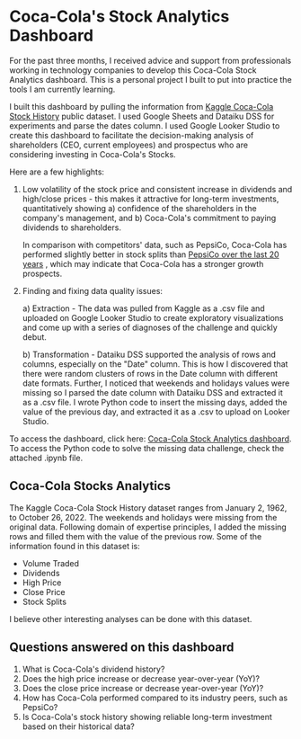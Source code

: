 # Coca-Cola's Stock Analytics Dashboard

For the past three months, I received advice and support from professionals working in technology companies to develop this Coca-Cola Stock Analytics dashboard. This is a personal project I built to put into practice the tools I am currently learning. 

I built this dashboard by pulling the information from [Kaggle Coca-Cola Stock History](https://www.kaggle.com/datasets/kalilurrahman/coca-cola-stock-live-and-updated) public dataset. I used Google Sheets and Dataiku DSS for experiments and parse the dates column. I used Google Looker Studio to create this dashboard to facilitate the decision-making analysis of shareholders (CEO, current employees) and prospectus who are considering investing in Coca-Cola's Stocks. 

Here are a few highlights:

1. Low volatility of the stock price and consistent increase in dividends and high/close prices - this makes it attractive for long-term investments, quantitatively showing a) confidence of the shareholders in the company's management, and b) Coca-Cola's commitment to paying dividends to shareholders.
   
   In comparison with competitors' data, such as PepsiCo, Coca-Cola has performed slightly better in stock splits than 
   [PepsiCo over the last 20 years](https://finance.yahoo.com/quote/PEP/historyperiod1=1035244800&period2=1680134400&interval=1d&filter=history&frequency=1d&includeAdjustedClose=true) 
   , which may indicate that Coca-Cola has a stronger growth prospects. 

2. Finding and fixing data quality issues:
   
   a) Extraction - The data was pulled from Kaggle as a .csv file and uploaded on Google Looker Studio to create 
   exploratory visualizations and come up with a series of diagnoses of the challenge and quickly debut. 
   
   b) Transformation - Dataiku DSS supported the analysis of rows and columns, especially on the "Date" column. This is how I
   discovered that there were random clusters of rows in the Date column with different date formats. Further, I noticed that
   weekends and holidays values were missing so I parsed the date column with Dataiku DSS and extracted it as a .csv file. I wrote
   Python code to insert the missing days, added the value of the previous day, and extracted it as a .csv to upload on Looker Studio.

To access the dashboard, click here: [Coca-Cola Stock Analytics dashboard](https://lookerstudio.google.com/s/koiJvb2lLeM). To access the Python code to solve the missing data challenge, check the attached .ipynb file.

## Coca-Cola Stocks Analytics 

The Kaggle Coca-Cola Stock History dataset ranges from January 2, 1962, to October 26, 2022. The weekends and holidays were missing from the original data. Following domain of expertise principles, I added the missing rows and filled them with the value of the previous row. Some of the information found in this dataset is: 

* Volume Traded
* Dividends 
* High Price
* Close Price
* Stock Splits 

I believe other interesting analyses can be done with this dataset. 

## Questions answered on this dashboard

1. What is Coca-Cola's dividend history?  
2. Does the high price increase or decrease year-over-year (YoY)? 
3. Does the close price increase or decrease year-over-year (YoY)? 
4. How has Coca-Cola performed compared to its industry peers, such as PepsiCo? 
5. Is Coca-Cola's stock history showing reliable long-term investment based on their historical data? 
